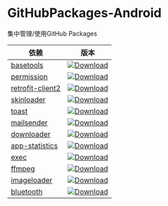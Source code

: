 # GitHubPackages-Android
集中管理/使用GitHub Packages

| 依赖 | 版本 |
| --- | ---- |
| [basetools][basetools] | [![Download][basetools_download]][basetools_latestVersion] |
| [permission][permission] | [![Download][permission_download]][permission_latestVersion] |
| [retrofit-client2][retrofit-client2] | [![Download][retrofit-client2_download]][retrofit-client2_latestVersion] |
| [skinloader][skinloader] | [![Download][skinloader_download]][skinloader_latestVersion] |
| [toast][toast] | [![Download][toast_download]][toast_latestVersion] |
| [mailsender][mailsender] | [![Download][mailsender_download]][mailsender_latestVersion] |
| [downloader][downloader] | [![Download][downloader_download]][downloader_latestVersion] |
| [app-statistics][app-statistics] | [![Download][app-statistics_download]][app-statistics_latestVersion] |
| [exec][exec] | [![Download][exec_download]][exec_latestVersion] |
| [ffmpeg][ffmpeg] | [![Download][ffmpeg_download]][ffmpeg_latestVersion] |
| [imageloader][imageloader] | [![Download][imageloader_download]][imageloader_latestVersion] |
| [bluetooth][bluetooth] | [![Download][bluetooth_download]][bluetooth_latestVersion] |


[basetools]:https://github.com/VeiZhang/BaseToolsLibrary
[basetools_download]:https://img.shields.io/badge/release-1.3.1-blue
[basetools_latestVersion]:https://github.com/VeiZhang/GitHubPackages-Android/packages

[permission]:https://github.com/VeiZhang/Permission
[permission_download]:https://img.shields.io/badge/release-1.0.2-blue
[permission_latestVersion]:https://github.com/VeiZhang/GitHubPackages-Android/packages

[retrofit-client2]:https://github.com/VeiZhang/RetrofitClient
[retrofit-client2_download]:https://img.shields.io/badge/release-2.0.1-blue
[retrofit-client2_latestVersion]:https://github.com/VeiZhang/GitHubPackages-Android/packages

[skinloader]:https://github.com/VeiZhang/QSkinLoader
[skinloader_download]:https://img.shields.io/badge/release-1.2.2-blue
[skinloader_latestVersion]:https://github.com/VeiZhang/GitHubPackages-Android/packages

[toast]:https://github.com/VeiZhang/ToastKit
[toast_download]:https://img.shields.io/badge/release-1.1.0-blue
[toast_latestVersion]:https://github.com/VeiZhang/GitHubPackages-Android/packages

[mailsender]:https://github.com/VeiZhang/MailSender
[mailsender_download]:https://img.shields.io/badge/release-1.0.0-blue
[mailsender_latestVersion]:https://github.com/VeiZhang/GitHubPackages-Android/packages

[downloader]:https://github.com/VeiZhang/Downloader
[downloader_download]:https://img.shields.io/badge/release-1.2.0-blue
[downloader_latestVersion]:https://github.com/VeiZhang/GitHubPackages-Android/packages

[app-statistics]:https://github.com/VeiZhang/AppStatistics
[app-statistics_download]:https://img.shields.io/badge/release-1.0.1-blue
[app-statistics_latestVersion]:https://github.com/VeiZhang/GitHubPackages-Android/packages

[exec]:https://github.com/VeiZhang/AndroidExec
[exec_download]:https://img.shields.io/badge/release-1.1.2-blue
[exec_latestVersion]:https://github.com/VeiZhang/GitHubPackages-Android/packages

[ffmpeg]:https://github.com/VeiZhang/AndroidFFmpeg
[ffmpeg_download]:https://img.shields.io/badge/release-1.2.5-blue
[ffmpeg_latestVersion]:https://github.com/VeiZhang/GitHubPackages-Android/packages

[imageloader]:https://github.com/VeiZhang/ImageLoader
[imageloader_download]:https://img.shields.io/badge/release-1.0.0-blue
[imageloader_latestVersion]:https://github.com/VeiZhang/GitHubPackages-Android/packages

[bluetooth]:https://github.com/VeiZhang/BluetoothKit
[bluetooth_download]:https://img.shields.io/badge/release-1.0.0-blue
[bluetooth_latestVersion]:https://github.com/VeiZhang/GitHubPackages-Android/packages
